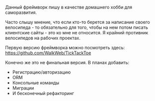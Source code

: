 Данный фреймворк пишу в качестве домашнего хобби для саморазвития. 

Часто слышу мнение, что если кто-то берется за написание своего велосипеда - то 
обязательно для того, чтобы на нем потом писать клиентские сайты - это ко мне не 
относится. Я крайний противник велосипедов на рабочих проектах.

Первую версию фреймворка можно посмотреть здесь: https://github.com/WalkWeb/TickTackToe

Конечно же это не финальная версия. В планах добавить:

- Регистрацию/авторизацию
- ORM
- Консольные команды
- Миграции
- И бесконечный рефакторинг
